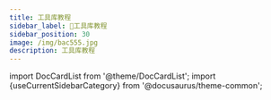 ```yaml
---
title: 工具库教程
sidebar_label: 🥵工具库教程
sidebar_position: 30
image: /img/bac555.jpg
description: 工具库教程
---
```


import DocCardList from '@theme/DocCardList';
import {useCurrentSidebarCategory} from '@docusaurus/theme-common';

<DocCardList items={useCurrentSidebarCategory().items}/>
